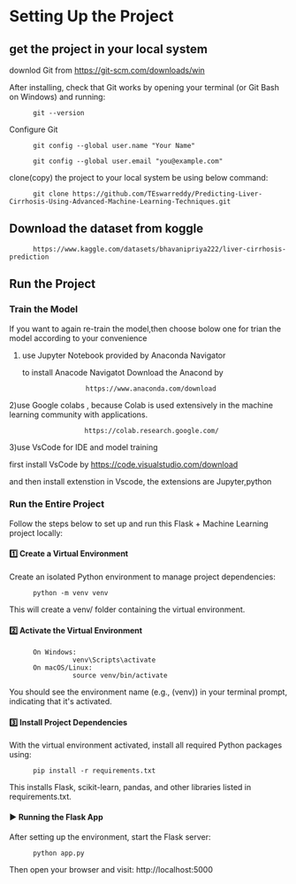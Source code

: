 # Setting Up the Project


## get the project in your local system
downlod Git from https://git-scm.com/downloads/win

After installing, check that Git works by opening your terminal (or Git Bash on Windows) and running:

          git --version

Configure Git

          git config --global user.name "Your Name"

          git config --global user.email "you@example.com"

clone(copy) the project to your local system be using below command:

          git clone https://github.com/TEswarreddy/Predicting-Liver-Cirrhosis-Using-Advanced-Machine-Learning-Techniques.git



## Download the dataset from koggle

          https://www.kaggle.com/datasets/bhavanipriya222/liver-cirrhosis-prediction


## Run the Project


### Train the Model
If you want to again re-train the model,then choose bolow one for trian the model according to your convenience


1) use Jupyter Notebook provided by Anaconda Navigator

   to install Anacode Navigatot Download the Anacond by

                       https://www.anaconda.com/download

2)use Google colabs , because Colab is used extensively in the machine learning community with applications.

                       https://colab.research.google.com/
3)use VsCode for IDE and model training 

  first install VsCode by
                      https://code.visualstudio.com/download

  and then install extenstion in Vscode, the extensions are Jupyter,python

### Run the Entire Project

Follow the steps below to set up and run this Flask + Machine Learning project locally:

#### 1️⃣ Create a Virtual Environment
Create an isolated Python environment to manage project dependencies:

          python -m venv venv
          
This will create a venv/ folder containing the virtual environment.

#### 2️⃣ Activate the Virtual Environment

          On Windows:
                    venv\Scripts\activate
          On macOS/Linux:
                    source venv/bin/activate
                    
You should see the environment name (e.g., (venv)) in your terminal prompt, indicating that it's activated.


#### 3️⃣ Install Project Dependencies

With the virtual environment activated, install all required Python packages using:

          pip install -r requirements.txt
          
This installs Flask, scikit-learn, pandas, and other libraries listed in requirements.txt.



#### ▶️ Running the Flask App
After setting up the environment, start the Flask server:

          python app.py
          
Then open your browser and visit: http://localhost:5000





